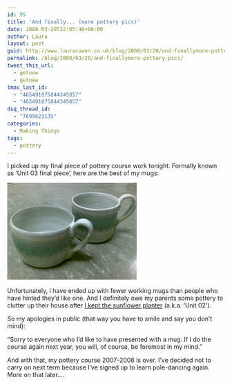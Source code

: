 ```yaml
---
id: 95
title: 'And finally... (more pottery pics)'
date: 2008-03-20T22:05:46+00:00
author: Laura
layout: post
guid: http://www.lauracowen.co.uk/blog/2008/03/20/and-finallymore-pottery-pics/
permalink: /blog/2008/03/20/and-finallymore-pottery-pics/
tweet_this_url:
  - getnew
  - getnew
tmac_last_id:
  - "465491875844345857"
  - "465491875844345857"
dsq_thread_id:
  - "7699623135"
categories:
  - Making Things
tags:
  - pottery
---
```

I picked up my final piece of pottery course work tonight. Formally known as &#8216;Unit 03 final piece&#8217;, here are the best of my mugs:

![Mugs](/assets/uploads/2008/03/20032008001-small.jpg) 

Unfortunately, I have ended up with fewer working mugs than people who have hinted they&#8217;d like one. And I definitely owe my parents some pottery to clutter up their house after [I kept the sunflower planter](http://www.lauracowen.co.uk/blog/2008/02/11/four-months-in-the-making-ormy-pottery-project/ "Four Months in the Making (or…My Pottery Project) post") (a.k.a. &#8216;Unit 02&#8217;).

So my apologies in public (that way you have to smile and say you don&#8217;t mind):

&#8220;Sorry to everyone who I&#8217;d like to have presented with a mug. If I do the course again next year, you will, of course, be foremost in my mind.&#8221;

And with that, my pottery course 2007-2008 is over. I&#8217;ve decided not to carry on next term because I&#8217;ve signed up to learn pole-dancing again. More on that later&#8230;.
